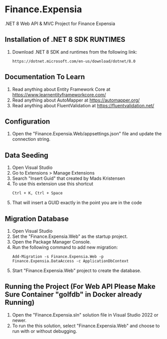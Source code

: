 # Finance.Expensia
.NET 8 Web API & MVC Project for Finance Expensia

## Installation of .NET 8 SDK RUNTIMES
1. Download .NET 8 SDK and runtimes from the following link:
   ```
   https://dotnet.microsoft.com/en-us/download/dotnet/8.0
   ```

## Documentation To Learn
1. Read anything about Entity Framework Core at https://www.learnentityframeworkcore.com/
2. Read anything about AutoMapper at https://automapper.org/
3. Read anything about FluentValidation at https://fluentvalidation.net/

## Configuration
1. Open the "Finance.Expensia.Web/appsettings.json" file and update the connection string.

## Data Seeding
1. Open Visual Studio
2. Go to Extensions > Manage Extensions
3. Search "Insert Guid" that created by Mads Kristensen
4. To use this extension use this shortcut
   ```
   Ctrl + K, Ctrl + Space
   ```
5. That will insert a GUID exactly in the point you are in the code

## Migration Database
1. Open Visual Studio
2. Set the "Finance.Expensia.Web" as the startup project.
3. Open the Package Manager Console.
4. Run the following command to add new migration:
   ```
   Add-Migration -s Finance.Expensia.Web -p Finance.Expensia.DataAccess -c ApplicationDbContext
   ```
5. Start "Finance.Expensia.Web" project to create the database.

## Running the Project (For Web API Please Make Sure Container "golfdb" in Docker already Running)
1. Open the "Finance.Expensia.sln" solution file in Visual Studio 2022 or newer.
2. To run the this solution, select "Finance.Expensia.Web" and choose to run with or without debugging.
